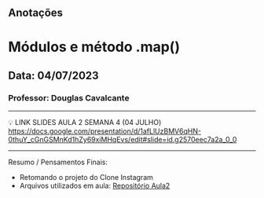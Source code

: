 ## Anotações

# Módulos e método .map()

## Data: 04/07/2023

### Professor: Douglas Cavalcante

---

💡 LINK SLIDES AULA 2 SEMANA 4 (04 JULHO)
https://docs.google.com/presentation/d/1afLlUzBMV6qHN-0thuY_cGnGSMnKd1hZy69xiMHqEvs/edit#slide=id.g2570eec7a2a_0_0

---

Resumo / Pensamentos Finais:

- Retomando o projeto do Clone Instagram
- Arquivos utilizados em aula: [Repositório Aula2](https://github.com/vdr3w/aulasdevinhouse/tree/main/semana4/aula2)

